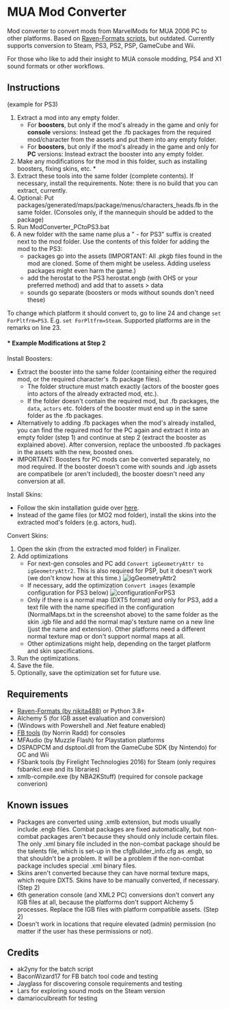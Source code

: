 # MUA Mod Converter

Mod converter to convert mods from MarvelMods for MUA 2006 PC to other platforms.
Based on [Raven-Formats scripts](https://github.com/EthanReed517/Marvel-Mods-Batch-Scripts/blob/main/Raven-Formats%20Scripts/(RF)AIO.bat), but outdated.
Currently supports conversion to Steam, PS3, PS2, PSP, GameCube and Wii.

For those who like to add their insight to MUA console modding, PS4 and X1 sound formats or other workflows.


## Instructions

(example for PS3)
  1. Extract a mod into any empty folder.
     - For **boosters**, but only if the mod's already in the game and only for **console** versions: Instead get the .fb packages from the required mod/character from the assets and put them into any empty folder.
     - For **boosters**, but only if the mod's already in the game and only for **PC** versions: Instead extract the booster into any empty folder.
  2. Make any modifications for the mod in this folder, such as installing boosters, fixing skins, etc. *
  3. Extract these tools into the same folder (complete contents).
     If necessary, install the requirements.
     Note: there is no build that you can extract, currently.
  5. Optional: Put packages/generated/maps/package/menus/characters_heads.fb in the same folder.
               (Consoles only, if the mannequin should be added to the package)
  6. Run ModConverter_PCtoPS3.bat
  7. A new folder with the same name plus a " - for PS3" suffix is created next to the mod folder.
     Use the contents of this folder for adding the mod to the PS3:
     - packages go into the assets (IMPORTANT: All .pkgb files found in the mod are cloned. Some of them might be useless. Adding useless packages might even harm the game.)
     - add the herostat to the PS3 herostat.engb (with OHS or your preferred method) and add that to assets > data
     - sounds go separate (boosters or mods without sounds don't need these)

To change which platform it should convert to, go to line 24 and change `set ForPltfrm=PS3`. E.g. `set ForPltfrm=Steam`. Supported platforms are in the remarks on line 23.

#### * Example Modifications at Step 2

Install Boosters:
  - Extract the booster into the same folder (containing either the required mod, or the required character's .fb package files).
    - The folder structure must match exactly (actors of the booster goes into actors of the already extracted mod, etc.).
    - If the folder doesn't contain the required mod, but .fb packages, the `data`, `actors` etc. folders of the booster must end up in the same folder as the .fb packages.
  - Alternatively to adding .fb packages when the mod's already installed, you can find the required mod for the PC again and extract it into an empty folder (step 1) and continue at step 2 (extract the booster as explained above). After conversion, replace the unboosted .fb packages in the assets with the new, boosted ones.
  - IMPORTANT: Boosters for PC mods can be converted separately, no mod required. If the booster doesn't come with sounds and .igb assets are compatibele (or aren't included), the booster doesn't need any conversion at all.

Install Skins:
  - Follow the skin installation guide over [here](https://marvelmods.com/forum/index.php?msg=201703).
  - Instead of the game files (or MO2 mod folder), install the skins into the extracted mod's folders (e.g. actors, hud).

Convert Skins:
  1. Open the skin (from the extracted mod folder) in Finalizer.
  2. Add optimizations
     - For next-gen consoles and PC add `Convert igGeometryAttr to igGeometryAttr2`. This is also required for PSP, but it doesn't work (we don't know how at this time.) ![igGeometryAttr2](https://github.com/ak2yny/MUA-Mod-Converter/assets/92672223/73821bac-7844-4168-8934-123aee942c05)
     - If necessary, add the optimization `Convert images` (example configuration for PS3 below) ![configurationForPS3](https://github.com/ak2yny/MUA-Mod-Converter/assets/92672223/28431602-2c22-47e0-b66e-3a8627bc6e24)
     - Only if there is a normal map (DXT5 format) and only for PS3, add a text file with the name specified in the configuration (NormalMaps.txt in the screenshot above) to the same folder as the skin .igb file and add the normal map's texture name on a new line (just the name and extension). Other platforms need a different normal texture map or don't support normal maps at all.
     - Other optimizations might help, depending on the target platform and skin specifications.
  3. Run the optimizations.
  4. Save the file.
  5. Optionally, save the optimization set for future use.


## Requirements

  - [Raven-Formats (by nikita488)](https://github.com/nikita488/raven-formats) or Python 3.8+
  - Alchemy 5 (for IGB asset evaluation and conversion)
  - (Windows with Powershell and .Net feature enabled)
  - [FB tools](https://github.com/EthanReed517/Marvel-Mods-Batch-Scripts/tree/main/FB%20Package%20Tools/FB%20Tools) (by Norrin Radd) for consoles
  - MFAudio (by Muzzle Flash) for Playstation platforms
  - DSPADPCM and dsptool.dll from the GameCube SDK (by Nintendo) for GC and Wii
  - FSbank tools (by Firelight Technologies 2016) for Steam (only requires fsbankcl.exe and its libraries)
  - xmlb-compile.exe (by NBA2KStuff) (required for console package converion)


## Known issues

  - Packages are converted using .xmlb extension, but mods usually include .engb files. Combat packages are fixed automatically, but non-combat packages aren't because they should only include certain files. The only .xml binary file included in the non-combat package should be the talents file, which is set-up in the cfgBuilder_info.cfg as .engb, so that shouldn't be a problem. It will be a problem if the non-combat package includes special .xml binary files.
  - Skins aren't converted because they can have normal texture maps, which require DXT5. Skins have to be manually converted, if necessary. (Step 2)
  - 6th generation console (and XML2 PC) conversions don't convert any IGB files at all, because the platforms don't support Alchemy 5 processes. Replace the IGB files with platform compatible assets. (Step 2)
  - Doesn't work in locations that require elevated (admin) permission (no matter if the user has these permissions or not).


## Credits

  - ak2yny for the batch script
  - BaconWizard17 for FB batch tool code and testing
  - Jayglass for discovering console requirements and testing
  - Lars for exploring sound mods on the Steam version
  - damarioculbreath for testing
